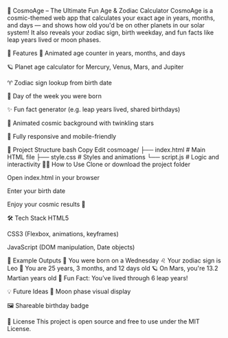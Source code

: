 🌌 CosmoAge – The Ultimate Fun Age & Zodiac Calculator
CosmoAge is a cosmic-themed web app that calculates your exact age in years, months, and days — and shows how old you'd be on other planets in our solar system! It also reveals your zodiac sign, birth weekday, and fun facts like leap years lived or moon phases.

🚀 Features
🔢 Animated age counter in years, months, and days

🪐 Planet age calculator for Mercury, Venus, Mars, and Jupiter

♈ Zodiac sign lookup from birth date

📅 Day of the week you were born

✨ Fun fact generator (e.g. leap years lived, shared birthdays)

🎨 Animated cosmic background with twinkling stars

📱 Fully responsive and mobile-friendly


📁 Project Structure
bash
Copy
Edit
cosmoage/
├── index.html       # Main HTML file
├── style.css        # Styles and animations
└── script.js        # Logic and interactivity
🧑‍💻 How to Use
Clone or download the project folder

Open index.html in your browser

Enter your birth date

Enjoy your cosmic results 🌠

🛠️ Tech Stack
HTML5

CSS3 (Flexbox, animations, keyframes)

JavaScript (DOM manipulation, Date objects)

🌠 Example Outputs
👶 You were born on a Wednesday
♌ Your zodiac sign is Leo
🔢 You are 25 years, 3 months, and 12 days old
🪐 On Mars, you're 13.2 Martian years old
🎉 Fun Fact: You’ve lived through 6 leap years!

💡 Future Ideas
🌙 Moon phase visual display

🖼 Shareable birthday badge



📝 License
This project is open source and free to use under the MIT License.
